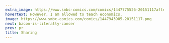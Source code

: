 ```yaml
---
extra_image: https://www.smbc-comics.com/comics/1447775526-20151117after.png
hovertext: However, I am allowed to teach economics.
image: https://www.smbc-comics.com/comics/1447943985-20151117.png
next: bacon-is-literally-cancer
prev: pr
title: Sharing
---
```

